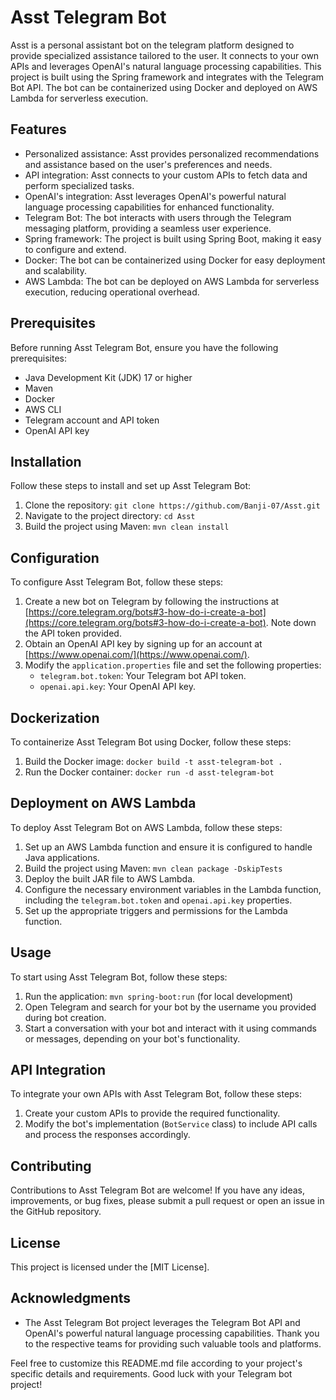 # Asst Telegram Bot

Asst is a personal assistant bot on the telegram platform designed to provide specialized assistance tailored to the user. It connects to your own APIs and leverages OpenAI's natural language processing capabilities. This project is built using the Spring framework and integrates with the Telegram Bot API. The bot can be containerized using Docker and deployed on AWS Lambda for serverless execution.

## Features

- Personalized assistance: Asst provides personalized recommendations and assistance based on the user's preferences and needs.
- API integration: Asst connects to your custom APIs to fetch data and perform specialized tasks.
- OpenAI's integration: Asst leverages OpenAI's powerful natural language processing capabilities for enhanced functionality.
- Telegram Bot: The bot interacts with users through the Telegram messaging platform, providing a seamless user experience.
- Spring framework: The project is built using Spring Boot, making it easy to configure and extend.
- Docker: The bot can be containerized using Docker for easy deployment and scalability.
- AWS Lambda: The bot can be deployed on AWS Lambda for serverless execution, reducing operational overhead.

## Prerequisites

Before running Asst Telegram Bot, ensure you have the following prerequisites:

- Java Development Kit (JDK) 17 or higher
- Maven
- Docker
- AWS CLI
- Telegram account and API token
- OpenAI API key

## Installation

Follow these steps to install and set up Asst Telegram Bot:

1. Clone the repository: `git clone https://github.com/Banji-07/Asst.git`
2. Navigate to the project directory: `cd Asst`
3. Build the project using Maven: `mvn clean install`

## Configuration

To configure Asst Telegram Bot, follow these steps:

1. Create a new bot on Telegram by following the instructions at [https://core.telegram.org/bots#3-how-do-i-create-a-bot](https://core.telegram.org/bots#3-how-do-i-create-a-bot). Note down the API token provided.
2. Obtain an OpenAI API key by signing up for an account at [https://www.openai.com/](https://www.openai.com/).
3. Modify the `application.properties` file and set the following properties:
    - `telegram.bot.token`: Your Telegram bot API token.
    - `openai.api.key`: Your OpenAI API key.

## Dockerization

To containerize Asst Telegram Bot using Docker, follow these steps:

1. Build the Docker image: `docker build -t asst-telegram-bot .`
2. Run the Docker container: `docker run -d asst-telegram-bot`

## Deployment on AWS Lambda

To deploy Asst Telegram Bot on AWS Lambda, follow these steps:

1. Set up an AWS Lambda function and ensure it is configured to handle Java applications.
2. Build the project using Maven: `mvn clean package -DskipTests`
3. Deploy the built JAR file to AWS Lambda.
4. Configure the necessary environment variables in the Lambda function, including the `telegram.bot.token` and `openai.api.key` properties.
5. Set up the appropriate triggers and permissions for the Lambda function.

## Usage

To start using Asst Telegram Bot, follow these steps:

1. Run the application: `mvn spring-boot:run` (for local development)
2. Open Telegram and search for your bot by the username you provided during bot creation.
3. Start a conversation with your bot and interact with it using commands or messages, depending on your bot's functionality.

## API Integration

To integrate your own APIs with Asst Telegram Bot, follow these steps:

1. Create your custom APIs to provide the required functionality.
2. Modify the bot's implementation (`BotService` class) to include API calls and process the responses accordingly.

## Contributing

Contributions to Asst Telegram Bot are welcome! If you have any ideas, improvements, or bug fixes, please submit a pull request or open an issue in the GitHub repository.

## License

This project is licensed under the [MIT License].

## Acknowledgments

- The Asst Telegram Bot project leverages the Telegram Bot API and OpenAI's powerful natural language processing capabilities. Thank you to the respective teams for providing such valuable tools and platforms.

Feel free to customize this README.md file according to your project's specific details and requirements. Good luck with your Telegram bot project!
